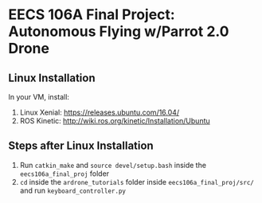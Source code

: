 # EECS 106A Final Project: Autonomous Flying w/Parrot 2.0 Drone

## Linux Installation
In your VM, install:
1. Linux Xenial: https://releases.ubuntu.com/16.04/
2. ROS Kinetic: http://wiki.ros.org/kinetic/Installation/Ubuntu

## Steps after Linux Installation 
1. Run `catkin_make` and `source devel/setup.bash` inside the `eecs106a_final_proj` folder
2. `cd` inside the `ardrone_tutorials` folder inside `eecs106a_final_proj/src/` and run `keyboard_controller.py`  
